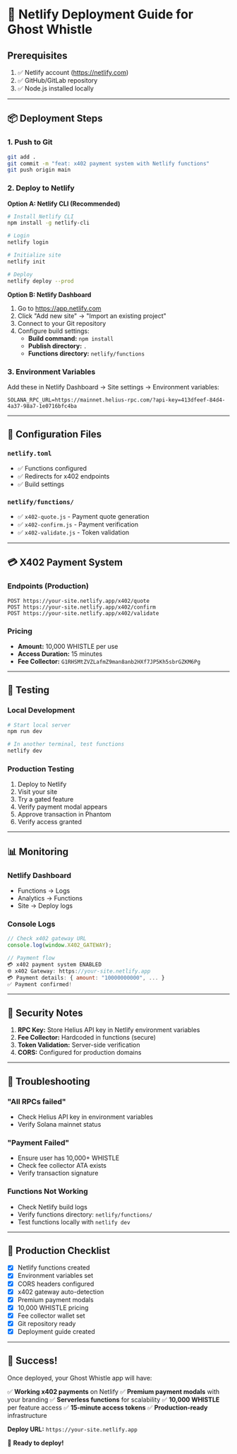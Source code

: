 # 🚀 Netlify Deployment Guide for Ghost Whistle

## Prerequisites

1. ✅ Netlify account (https://netlify.com)
2. ✅ GitHub/GitLab repository
3. ✅ Node.js installed locally

---

## 📦 Deployment Steps

### 1. Push to Git

```bash
git add .
git commit -m "feat: x402 payment system with Netlify functions"
git push origin main
```

### 2. Deploy to Netlify

**Option A: Netlify CLI (Recommended)**

```bash
# Install Netlify CLI
npm install -g netlify-cli

# Login
netlify login

# Initialize site
netlify init

# Deploy
netlify deploy --prod
```

**Option B: Netlify Dashboard**

1. Go to https://app.netlify.com
2. Click "Add new site" → "Import an existing project"
3. Connect to your Git repository
4. Configure build settings:
   - **Build command:** `npm install`
   - **Publish directory:** `.`
   - **Functions directory:** `netlify/functions`

### 3. Environment Variables

Add these in Netlify Dashboard → Site settings → Environment variables:

```
SOLANA_RPC_URL=https://mainnet.helius-rpc.com/?api-key=413dfeef-84d4-4a37-98a7-1e0716bfc4ba
```

---

## 🔧 Configuration Files

### `netlify.toml`
- ✅ Functions configured
- ✅ Redirects for x402 endpoints
- ✅ Build settings

### `netlify/functions/`
- ✅ `x402-quote.js` - Payment quote generation
- ✅ `x402-confirm.js` - Payment verification
- ✅ `x402-validate.js` - Token validation

---

## 💳 X402 Payment System

### Endpoints (Production)

```
POST https://your-site.netlify.app/x402/quote
POST https://your-site.netlify.app/x402/confirm
POST https://your-site.netlify.app/x402/validate
```

### Pricing

- **Amount:** 10,000 WHISTLE per use
- **Access Duration:** 15 minutes
- **Fee Collector:** `G1RHSMtZVZLafmZ9man8anb2HXf7JP5Kh5sbrGZKM6Pg`

---

## 🧪 Testing

### Local Development

```bash
# Start local server
npm run dev

# In another terminal, test functions
netlify dev
```

### Production Testing

1. Deploy to Netlify
2. Visit your site
3. Try a gated feature
4. Verify payment modal appears
5. Approve transaction in Phantom
6. Verify access granted

---

## 📊 Monitoring

### Netlify Dashboard

- Functions → Logs
- Analytics → Functions
- Site → Deploy logs

### Console Logs

```javascript
// Check x402 gateway URL
console.log(window.X402_GATEWAY);

// Payment flow
💳 x402 payment system ENABLED
🌐 x402 Gateway: https://your-site.netlify.app
💳 Payment details: { amount: "10000000000", ... }
✅ Payment confirmed!
```

---

## 🔐 Security Notes

1. **RPC Key:** Store Helius API key in Netlify environment variables
2. **Fee Collector:** Hardcoded in functions (secure)
3. **Token Validation:** Server-side verification
4. **CORS:** Configured for production domains

---

## 🐛 Troubleshooting

### "All RPCs failed"
- Check Helius API key in environment variables
- Verify Solana mainnet status

### "Payment Failed"
- Ensure user has 10,000+ WHISTLE
- Check fee collector ATA exists
- Verify transaction signature

### Functions Not Working
- Check Netlify build logs
- Verify functions directory: `netlify/functions/`
- Test functions locally with `netlify dev`

---

## 📝 Production Checklist

- [x] Netlify functions created
- [x] Environment variables set
- [x] CORS headers configured
- [x] x402 gateway auto-detection
- [x] Premium payment modals
- [x] 10,000 WHISTLE pricing
- [x] Fee collector wallet set
- [x] Git repository ready
- [x] Deployment guide created

---

## 🎉 Success!

Once deployed, your Ghost Whistle app will have:

✅ **Working x402 payments** on Netlify
✅ **Premium payment modals** with your branding
✅ **Serverless functions** for scalability
✅ **10,000 WHISTLE** per feature access
✅ **15-minute access tokens**
✅ **Production-ready** infrastructure

**Deploy URL:** `https://your-site.netlify.app`

🚀 **Ready to deploy!**

